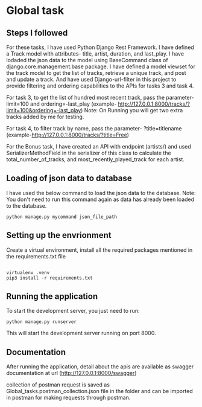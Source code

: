 # Global task


## Steps I followed
For these tasks, I have used Python Django Rest Framework. I have defined a Track model with attributes- title, artist, duration, and last_play. I have lodaded the json data to the model using BaseCommand class of django.core.management.base package. I have defined a model viewset for the track model to get the list of tracks, retrieve a unique track, and post and update a track. And have used Django-url-filter in this project to provide filtering and ordering capabilities to the APIs for tasks 3 and task 4.

For task 3, to get the list of hundred most recent track, pass the parameter- limit=100 and ordering=-last_play (example- http://127.0.0.1:8000/tracks/?limit=100&ordering=-last_play)
Note: On Running you will get two extra tracks added by me for testing.

For task 4, to filter track by name, pass the parameter- ?title=titlename (example-http://127.0.0.1:8000/tracks/?title=Free)

 For the Bonus task, I have created an API with endpoint (artists/) and used SerializerMethodField in the serializer of this class to calculate the total_number_of_tracks, and most_recently_played_track for each artist.

## Loading of json data to database

I have used the below command to load the json data to the database. Note: You don't need to run this command again as data has already been loaded to the database.

 ```
 python manage.py mycommand json_file_path

 ```


## Setting up the envrionment
Create a virtual environment, install all the required packages mentioned in the requirements.txt file

```

virtualenv .venv
pip3 install -r requirements.txt

```

## Running the application


To start the development server, you just need to run: 

```
python manage.py runserver

```

This will start the development server running on port 8000. 


## Documentation
After running the application, detail about the apis are available as swagger documentation at url (http://127.0.0.1:8000/swagger)

collection of postman request is saved as Global_tasks.postman_collection.json file in the folder and can be imported in postman for making requests through postman. 

  
